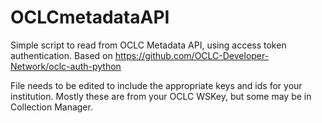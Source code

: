 # OCLCmetadataAPI

Simple script to read from OCLC Metadata API, using access token authentication. Based on https://github.com/OCLC-Developer-Network/oclc-auth-python

File needs to be edited to include the appropriate keys and ids for your institution. Mostly these are from your OCLC WSKey, but some may be in Collection Manager.
